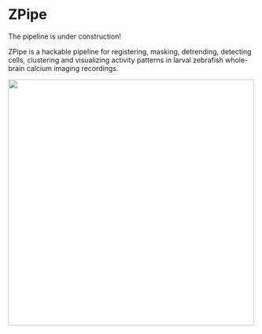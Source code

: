 # ZPipe

The pipeline is under construction!

ZPipe is a hackable pipeline for registering, masking, detrending, detecting cells, clustering and visualizing activity patterns in larval zebrafish whole-brain calcium imaging recordings.

<img src="https://github.com/mariakesa/ZebraFishRegistrationPipeline/blob/master/rastermap.gif" width="500" height="500"/>

